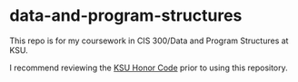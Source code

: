 # data-and-program-structures
This repo is for my coursework in CIS 300/Data and Program Structures at KSU.

I recommend reviewing the [KSU Honor Code](https://www.k-state.edu/honor/) prior to using this repository. 
